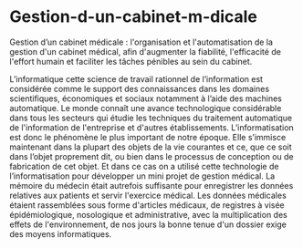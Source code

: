 # Gestion-d-un-cabinet-m-dicale
  Gestion d’un cabinet médicale : l'organisation et l'automatisation de la gestion d'un cabinet médical, afin d'augmenter la fiabilité, l'efficacité de l'effort humain et faciliter les tâches pénibles au sein du cabinet.
  
   L’informatique cette science de travail rationnel de l’information est considérée comme le support des connaissances dans les domaines scientifiques, économiques et sociaux notamment à l’aide des machines automatique. Le monde connaît une avance technologique considérable dans tous les secteurs qui étudie les techniques du traitement automatique de l'information de l'entreprise et d'autres établissements. L’informatisation est donc le phénomène le plus important de notre époque. Elle s’immisce maintenant dans la plupart des objets de la vie courantes et ce, que ce soit dans l’objet proprement dit, ou bien dans le processus de conception ou de fabrication de cet objet.
Et dans ce cas on a utilisé cette technologie de l’informatisation pour développer un mini projet de gestion médical.
La mémoire du médecin était autrefois suffisante pour enregistrer les données relatives aux patients et servir l'exercice médical. 
Les données médicales étaient rassemblées sous forme d'articles médicaux, de registres à visée épidémiologique, nosologique et administrative, avec la multiplication des effets de l'environnement, de nos jours la bonne tenue d'un dossier exige des moyens informatiques.

